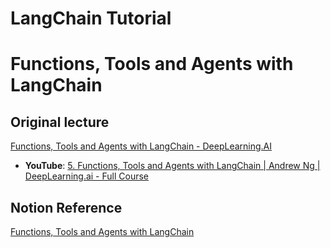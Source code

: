 # LangChain Tutorial

# Functions, Tools and Agents with LangChain
## Original lecture
[Functions, Tools and Agents with LangChain - DeepLearning.AI](https://www.deeplearning.ai/short-courses/functions-tools-agents-langchain/)
- **YouTube**: [5. Functions, Tools and Agents with LangChain | Andrew Ng | DeepLearning.ai - Full Course](https://www.youtube.com/watch?v=Dwpv9raFJxY)

## Notion Reference
[Functions, Tools and Agents with LangChain](https://www.notion.so/bereview/Functions-Tools-and-Agents-with-LangChain-a772477d3f4f4244b9b7c03ba24ce334)

